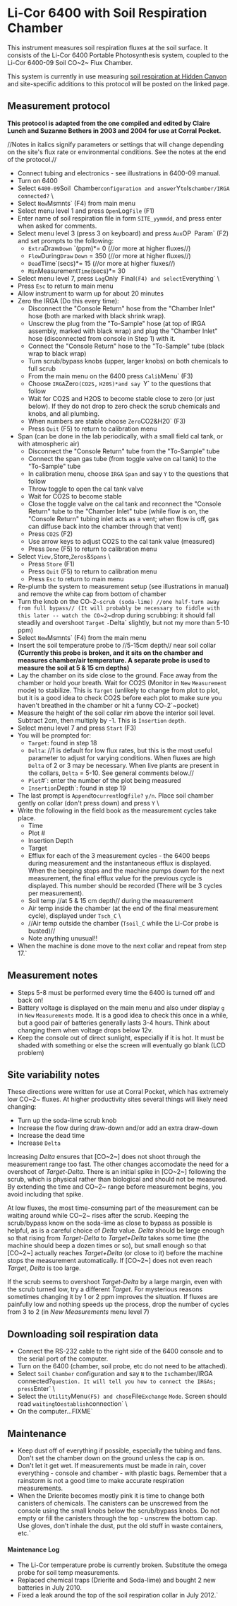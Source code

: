 # Li-Cor 6400 with Soil Respiration Chamber

This instrument measures soil respiration fluxes at the soil surface. It
consists of the Li-Cor 6400 Portable Photosynthesis system, coupled to
the Li-Cor 6400-09 Soil CO~2~ Flux Chamber.

This system is currently in use measuring [soil respiration at Hidden
Canyon](hiddencanyon/hc_ecohydrology:soilresplog_1) and site-specific
additions to this protocol will be posted on the linked page.

## Measurement protocol

 **This protocol is adapted from the one compiled and edited by
        Claire Lunch and Suzanne Bethers in 2003 and 2004 for use at
        Corral Pocket.**

//Notes in italics signify parameters or settings that will change
depending on the site's flux rate or environmental conditions. See the
notes at the end of the protocol.//

- Connect tubing and electronics - see illustrations in 6400-09 manual.
- Turn on 6400
- Select `6400-09`Soil`
`Chamber` configuration and answer `Y` to `Is`chamber/IRGA`
`connected?` \
- Select `New`Msmnts` (F4) from main menu
- Select menu level 1 and press `Open`Log`File` (F1)
- Enter name of soil respiration file in form `SITE_yymmdd`, and press enter when asked for comments.
- Select menu level 3 (press 3 on keyboard) and press `Aux`OP`
`Param` (F2) and set prompts to the following:
  - `Extra`Draw`Down`
`(ppm)*= 0 (//or more at higher fluxes//)
  - `Flow`During`Draw`
`Down` = 350 (//or more at higher fluxes//)
  - `Dead`Time`(secs)*= 15 (//or more at higher fluxes//)
  - `Min`Measurement`Time`(secs)*= 30
- Select menu level 7, press `Log`Only`
`Final` (F4) and select `Everything` \
- Press `Esc` to return to main menu
- Allow instrument to warm up for about 20 minutes
- Zero the IRGA (Do this every time):
  - Disconnect the "Console Return" hose from the "Chamber Inlet" hose (both are marked with black shrink wrap).
  - Unscrew the plug from the "To-Sample" hose (at top of IRGA assembly, marked with black wrap) and plug the "Chamber Inlet" hose (disconnected from console in Step 1) with it.
  - Connect the "Console Return" hose to the "To-Sample" tube (black wrap to black wrap)
  - Turn scrub/bypass knobs (upper, larger knobs) on both chemicals to full scrub
  - From the main menu on the 6400 press `Calib`Menu` (F3)
  - Choose `IRGA`Zero`(CO2S,`
`H20S)*and say `Y` to the questions that follow
  - Wait for CO2S and H2OS to become stable close to zero (or just below). If they do not drop to zero check the scrub chemicals and knobs, and all plumbing. 
  - When numbers are stable choose `Zero`CO2&H20` (F3)
  - Press `Quit` (F5) to return to calibration menu
- Span (can be done in the lab periodically, with a small field cal tank, or with atmospheric air)
  - Disconnect the "Console Return" tube from the "To-Sample" tube
  - Connect the span gas tube (from toggle valve on cal tank) to the "To-Sample" tube
  - In calibration menu, choose `IRGA`
`Span` and say `Y` to the questions that follow
  - Throw toggle to open the cal tank valve
  - Wait for CO2S to become stable
  - Close the toggle valve on the cal tank and reconnect the "Console Return" tube to the "Chamber Inlet" tube (while flow is on, the "Console Return" tubing inlet acts as a vent; when flow is off, gas can diffuse back into the chamber through that vent)
  - Press `CO2S` (F2)
  - Use arrow keys to adjust CO2S to the cal tank value (measured)
  - Press `Done` (F5) to return to calibration menu
- Select `View,`Store,`Zeros`&`Spans` \
  - Press `Store` (F1)
  - Press `Quit` (F5) to return to calibration menu
  - Press `Esc` to return to main menu
- Re-plumb the system to measurement setup (see illustrations in manual) and remove the white cap from bottom of chamber
- Turn the knob on the CO`~`2`~scrub (soda-lime) //one half-turn away from full bypass// (It will probably be necessary to fiddle with this later -- watch the CO`~`2`~drop during scrubbing: it should fall steadily and overshoot `Target`
`-`Delta` slightly, but not my more than 5-10 ppm)
- Select `New`Msmnts` (F4) from the main menu
- Insert the soil temperature probe to //5-15cm depth// near soil collar **(Currently this probe is broken, and it sits on the chamber and measures chamber/air temperature. A separate probe is used to measure the soil at 5 & 15 cm depths)**
- Lay the chamber on its side close to the ground. Face away from the chamber or hold your breath. Wait for CO2S (Monitor in `New`
`Measurement` mode) to stabilize. This is `Target` (unlikely to change from plot to plot, but it is a good idea to check CO2S before each plot to make sure you haven't breathed in the chamber or hit a funny CO`~`2`~pocket)
- Measure the height of the soil collar rim above the interior soil level. Subtract 2cm, then multiply by -1. This is `Insertion`
`depth`.
- Select menu level 7 and press `Start` (F3)
- You will be prompted for:
  - `Target`: found in step 18
  - `Delta`: //1 is default for low flux rates, but this is the most useful parameter to adjust for varying conditions. When fluxes are high `Delta` of 2 or 3 may be necessary. When live plants are present in the collars, `Delta` = 5-10. See general comments below.//
  - `Plot`#`: enter the number of the plot being measured
  - `Insertion`Depth`: found in step 19
- The last prompt is `Append`to`current`log`file?`
`y/n`. Place soil chamber gently on collar (don't press down) and press `Y` \
- Write the following in the field book as the measurement cycles take place.
  - Time
  - Plot #
  - Insertion Depth
  - Target
  - Efflux for each of the 3 measurement cycles - the 6400 beeps during measurement and the instantaneous efflux is displayed. When the beeping stops and the machine pumps down for the next measurement, the final efflux value for the previous cycle is displayed. This number should be recorded (There will be 3 cycles per measurement).
  - Soil temp //at 5 & 15 cm depth// during the measurement
  - Air temp inside the chamber (at the end of the final measurement cycle), displayed under `Tsch_C` \
  - //Air temp outside the chamber (`Tsoil_C` while the Li-Cor probe is busted)//
  - Note anything unusual!!
- When the machine is done move to the next collar and repeat from step 17.`

Measurement notes
-----------------

- Steps 5-8 must be performed every time the 6400 is turned off and back on!
- Battery voltage is displayed on the main menu and also under display `g` in `New`
`Measurements` mode. It is a good idea to check this once in a while, but a good pair of batteries generally lasts 3-4 hours. Think about changing them when voltage drops below 12v.
- Keep the console out of direct sunlight, especially if it is hot. It must be shaded with something or else the screen will eventually go blank (LCD problem)

Site variability notes
----------------------

These directions were written for use at Corral Pocket, which has
extremely low CO~2~ fluxes. At higher productivity sites several things
will likely need changing:

- Turn up the soda-lime scrub knob
- Increase the flow during draw-down and/or add an extra draw-down
- Increase the dead time
- Increase `Delta` 

Increasing *Delta* ensures that [CO~2~] does not shoot through the
measurement range too fast. The other changes accomodate the need for a
overshoot of *Target-Delta*. There is an initial spike in [CO~2~]
following the scrub, which is physical rather than biological and should
not be measured. By extending the time and CO~2~ range before
measurement begins, you avoid including that spike.

At low fluxes, the most time-consuming part of the measurement can be
waiting around while CO~2~ rises after the scrub. Keeping the
scrub/bypass know on the soda-lime as close to bypass as possible is
helpful, as is a careful choice of *Delta* value. *Delta* should be
large enough so that rising from *Target-Delta* to *Target+Delta* takes
some time (the machine should beep a dozen times or so), but small
enough so that [CO~2~] actually reaches *Target+Delta* (or close to
it) before the machine stops the measurement automatically. If [CO~2~]
does not even reach *Target*, *Delta* is too large.

If the scrub seems to overshoot *Target-Delta* by a large margin, even
with the scrub turned low, try a different *Target*. For mysterious
reasons sometimes changing it by 1 or 2 ppm improves the situation. If
fluxes are painfully low and nothing speeds up the process, drop the
number of cycles from 3 to 2 (in *New Measurements* menu level 7)

## Downloading soil respiration data

- Connect the RS-232 cable to the right side of the 6400 console and to the serial port of the computer.
- Turn on the 6400 (chamber, soil probe, etc do not need to be attached).
- Select `Soil`
`Chamber` configuration and say `N` to the `Is`chamber/IRGA`
`connected?` question. It will tell you how to connect the IRGAs; press `Enter` \
- Select the `Utility`Menu` (F5) and chose `File`Exchange`
`Mode`. Screen should read `waiting`to`establish`connection` \
- On the computer...FIXME`

## Maintenance

- Keep dust off of everything if possible, especially the tubing and fans. Don't set the chamber down on the ground unless the cap is on.
- Don't let it get wet. If measurements must be made in rain, cover everything - console and chamber - with plastic bags. Remember that a rainstorm is not a good time to make accurate respiration measurements.
- When the Drierite becomes mostly pink it is time to change both canisters of chemicals. The canisters can be unscrewed from the console using the small knobs below the scrub/bypass knobs. Do not empty or fill the canisters through the top - unscrew the bottom cap. Use gloves, don't inhale the dust, put the old stuff in waste containers, etc.`

#### Maintenance Log

* The Li-Cor temperature probe is currently broken. Substitute the omega probe for soil temp measurements.
* Replaced chemical traps (Drierite and Soda-lime) and bought 2 new batteries in July 2010.
* Fixed a leak around the top of the soil respiration collar in July 2012.`
